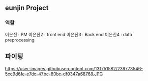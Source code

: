## eunjin Project

### 역할
이은진 : PM
이은진2 : front end
이은진3 : Back end
이은진4 : data preprocessing

## 파이팅
https://user-images.githubusercontent.com/131751582/236773546-5cc9d6fe-e7dc-47bc-80bc-df0347a68768.JPG